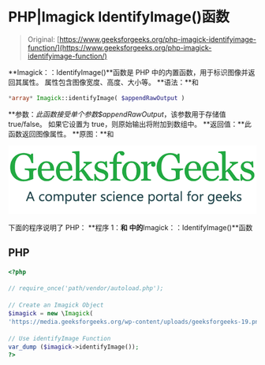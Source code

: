 # PHP|Imagick IdentifyImage()函数

> Original: [https://www.geeksforgeeks.org/php-imagick-identifyimage-function/](https://www.geeksforgeeks.org/php-imagick-identifyimage-function/)

**Imagick：：IdentifyImage()**函数是 PHP 中的内置函数，用于标识图像并返回其属性。 属性包含图像宽度、高度、大小等。
**语法：**和

```php
*array* Imagick::identifyImage( $appendRawOutput )
```

**参数：**此函数接受单个参数*$appendRawOutput*，该参数用于存储值 true/false。 如果它设置为 true，则原始输出将附加到数组中。
**返回值：**此函数返回图像属性。
**原图：**和

![](img/0503f4823e8dcbdfa50ab25f59045d2a.png)

下面的程序说明了 PHP：
**程序 1：**和
中的**Imagick：：IdentifyImage()**函数

## PHP

```php
<?php

// require_once('path/vendor/autoload.php');

// Create an Imagick Object
$imagick = new \Imagick(
'https://media.geeksforgeeks.org/wp-content/uploads/geeksforgeeks-19.png');

// Use identifyImage Function
var_dump ($imagick->identifyImage());
?>
```